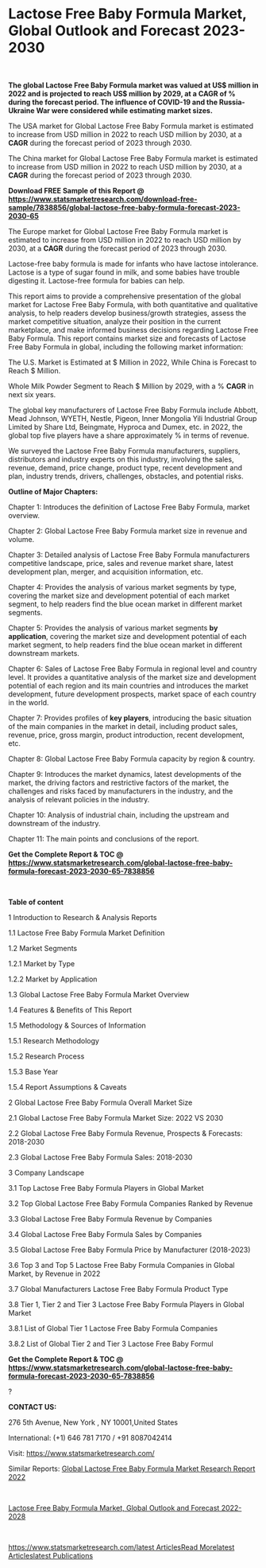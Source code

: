 <h1>Lactose Free Baby Formula Market, Global Outlook and Forecast 2023-2030</h1><br/><p><strong>The global Lactose Free Baby Formula market was valued at US$ million in 2022 and is projected to reach US$ million by 2029, at a <strong>CAGR</strong> of % during the forecast period. The influence of COVID-19 and the Russia-Ukraine War were considered while estimating market sizes.</strong></p>
 
 
 
 <p>The USA market for Global Lactose Free Baby Formula market is estimated to increase from USD million in 2022 to reach USD million by 2030, at a <strong>CAGR</strong> during the forecast period of 2023 through 2030.</p>
 
 
 
 <p>The China market for Global Lactose Free Baby Formula market is estimated to increase from USD million in 2022 to reach USD million by 2030, at a <strong>CAGR</strong> during the forecast period of 2023 through 2030.</p>
 
 
 
 <p><strong>Download FREE Sample of this Report @ <a href="https://www.statsmarketresearch.com/download-free-sample/7838856/global-lactose-free-baby-formula-forecast-2023-2030-65">https://www.statsmarketresearch.com/download-free-sample/7838856/global-lactose-free-baby-formula-forecast-2023-2030-65</a></strong></p>
 
 
 
 <p>The Europe market for Global Lactose Free Baby Formula market is estimated to increase from USD million in 2022 to reach USD million by 2030, at a <strong>CAGR</strong> during the forecast period of 2023 through 2030.</p>
 
 
 
 <p>Lactose-free baby formula is made for infants who have lactose intolerance. Lactose is a type of sugar found in milk, and some babies have trouble digesting it. Lactose-free formula for babies can help.</p>
 
 
 
 <p>This report aims to provide a comprehensive presentation of the global market for Lactose Free Baby Formula, with both quantitative and qualitative analysis, to help readers develop business/growth strategies, assess the market competitive situation, analyze their position in the current marketplace, and make informed business decisions regarding Lactose Free Baby Formula. This report contains market size and forecasts of Lactose Free Baby Formula in global, including the following market information:</p>
 
 
 
 <p>The U.S. Market is Estimated at $ Million in 2022, While China is Forecast to Reach $ Million.</p>
 
 
 
 <p>Whole Milk Powder Segment to Reach $ Million by 2029, with a % <strong>CAGR</strong> in next six years.</p>
 
 
 
 <p>The global key manufacturers of Lactose Free Baby Formula include Abbott, Mead Johnson, WYETH, Nestle, Pigeon, Inner Mongolia Yili Industrial Group Limited by Share Ltd, Beingmate, Hyproca and Dumex, etc. in 2022, the global top five players have a share approximately % in terms of revenue.</p>
 
 
 
 <p>We surveyed the Lactose Free Baby Formula manufacturers, suppliers, distributors and industry experts on this industry, involving the sales, revenue, demand, price change, product type, recent development and plan, industry trends, drivers, challenges, obstacles, and potential risks.</p>
 
 
 
 <p><strong>Outline of Major Chapters:</strong></p>
 
 
 
 <p>Chapter 1: Introduces the definition of Lactose Free Baby Formula, market overview.</p>
 
 
 
 <p>Chapter 2: Global Lactose Free Baby Formula market size in revenue and volume.</p>
 
 
 
 <p>Chapter 3: Detailed analysis of Lactose Free Baby Formula manufacturers competitive landscape, price, sales and revenue market share, latest development plan, merger, and acquisition information, etc.</p>
 
 
 
 <p>Chapter 4: Provides the analysis of various market segments by type, covering the market size and development potential of each market segment, to help readers find the blue ocean market in different market segments.</p>
 
 
 
 <p>Chapter 5: Provides the analysis of various market segments <strong>by application</strong>, covering the market size and development potential of each market segment, to help readers find the blue ocean market in different downstream markets.</p>
 
 
 
 <p>Chapter 6: Sales of Lactose Free Baby Formula in regional level and country level. It provides a quantitative analysis of the market size and development potential of each region and its main countries and introduces the market development, future development prospects, market space of each country in the world.</p>
 
 
 
 <p>Chapter 7: Provides profiles of <strong>key players</strong>, introducing the basic situation of the main companies in the market in detail, including product sales, revenue, price, gross margin, product introduction, recent development, etc.</p>
 
 
 
 <p>Chapter 8: Global Lactose Free Baby Formula capacity by region & country.</p>
 
 
 
 <p>Chapter 9: Introduces the market dynamics, latest developments of the market, the driving factors and restrictive factors of the market, the challenges and risks faced by manufacturers in the industry, and the analysis of relevant policies in the industry.</p>
 
 
 
 <p>Chapter 10: Analysis of industrial chain, including the upstream and downstream of the industry.</p>
 
 
 
 <p>Chapter 11: The main points and conclusions of the report.</p>
 
 
 
 <div><b>Get the Complete Report & TOC @ <a href="https://www.statsmarketresearch.com/global-lactose-free-baby-formula-forecast-2023-2030-65-7838856">https://www.statsmarketresearch.com/global-lactose-free-baby-formula-forecast-2023-2030-65-7838856</a></b></div>
 
 
 
 <p><br />
 
 <b>Table of content</b></p>
 
 
 
 <p>1 Introduction to Research & Analysis Reports<br />
 
 1.1 Lactose Free Baby Formula Market Definition<br />
 
 1.2 Market Segments<br />
 
 1.2.1 Market by Type<br />
 
 1.2.2 Market by Application<br />
 
 1.3 Global Lactose Free Baby Formula Market Overview<br />
 
 1.4 Features & Benefits of This Report<br />
 
 1.5 Methodology & Sources of Information<br />
 
 1.5.1 Research Methodology<br />
 
 1.5.2 Research Process<br />
 
 1.5.3 Base Year<br />
 
 1.5.4 Report Assumptions & Caveats<br />
 
 2 Global Lactose Free Baby Formula Overall Market Size<br />
 
 2.1 Global Lactose Free Baby Formula Market Size: 2022 VS 2030<br />
 
 2.2 Global Lactose Free Baby Formula Revenue, Prospects & Forecasts: 2018-2030<br />
 
 2.3 Global Lactose Free Baby Formula Sales: 2018-2030<br />
 
 3 Company Landscape<br />
 
 3.1 Top Lactose Free Baby Formula Players in Global Market<br />
 
 3.2 Top Global Lactose Free Baby Formula Companies Ranked by Revenue<br />
 
 3.3 Global Lactose Free Baby Formula Revenue by Companies<br />
 
 3.4 Global Lactose Free Baby Formula Sales by Companies<br />
 
 3.5 Global Lactose Free Baby Formula Price by Manufacturer (2018-2023)<br />
 
 3.6 Top 3 and Top 5 Lactose Free Baby Formula Companies in Global Market, by Revenue in 2022<br />
 
 3.7 Global Manufacturers Lactose Free Baby Formula Product Type<br />
 
 3.8 Tier 1, Tier 2 and Tier 3 Lactose Free Baby Formula Players in Global Market<br />
 
 3.8.1 List of Global Tier 1 Lactose Free Baby Formula Companies<br />
 
 3.8.2 List of Global Tier 2 and Tier 3 Lactose Free Baby Formul</p>
 
 
 
 <div><b>Get the Complete Report & TOC @ <a href="https://www.statsmarketresearch.com/global-lactose-free-baby-formula-forecast-2023-2030-65-7838856">https://www.statsmarketresearch.com/global-lactose-free-baby-formula-forecast-2023-2030-65-7838856</a></b></div>
 
 
 
 <p>? </p>
 
 
 
 <p><b>CONTACT US:</b><br />
 
 276 5th Avenue, New York , NY 10001,United States<br />
 
 International: (+1) 646 781 7170 / +91 8087042414<br />
 
 Visit: <a href="https://www.statsmarketresearch.com/">https://www.statsmarketresearch.com/</a><br />
 
 Similar Reports: <a href="https://www.statsmarketresearch.com/global-lactose-free-baby-formula-forecast-2023-2030-65-7838856">Global Lactose Free Baby Formula Market Research Report 2022</a><br />
 
 <br />
 
 <a href="https://www.statsmarketresearch.com/global-lactose-free-baby-formula-forecast-2023-2030-65-7838856">Lactose Free Baby Formula Market, Global Outlook and Forecast 2022-2028</a><br />
 
 <br />
 
 <a href="https://gyeongbokgung.com">https://www.statsmarketresearch.com/</a><a href="https://hallyeomaritime.com">latest Articles</a><a href="https://jingwansa.com">Read More</a><a href="https://nguoiviet.jp/">latest Articles</a><a href="https://www.intelmarketresearch.com/">latest Publications</a></p>